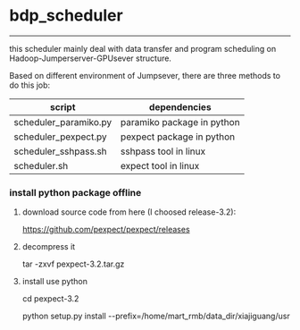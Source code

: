 # bdp_scheduler

---------------------------
this scheduler mainly deal with data transfer and program scheduling on
Hadoop-Jumperserver-GPUsever structure.

Based on different environment of Jumpsever, there are three methods to do this
job:

script                    | dependencies
--------------------------|------------------------------
scheduler_paramiko.py     | paramiko package in python
scheduler_pexpect.py      | pexpect package in python
scheduler_sshpass.sh      | sshpass tool in linux
scheduler.sh              | expect tool in linux

### install python package offline
1. download source code from here (I choosed release-3.2):

    https://github.com/pexpect/pexpect/releases

2. decompress it

    tar -zxvf pexpect-3.2.tar.gz

3. install use python

    cd pexpect-3.2

    python setup.py install --prefix=/home/mart_rmb/data_dir/xiajiguang/usr
